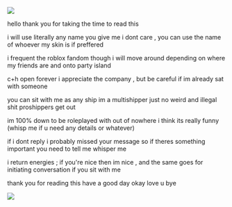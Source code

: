  ![](https://file.garden/ZlkiZqgh4hF11d5U/pixels/white/white1.gif)

hello thank you for taking the time to read this

i will use literally any name you give me i dont care , you can use the name of whoever my skin is if preffered

i frequent the roblox fandom though i will move around depending on where my friends are and onto party island

c+h open forever i appreciate the company , but be careful if im already sat with someone

you can sit with me as any ship im a multishipper just no weird and illegal shit proshippers get out

im 100% down to be roleplayed with out of nowhere i think its really funny (whisp me if u need any details or whatever)

if i dont reply i probably missed your message so if theres something important you need to tell me whisper me 

i return energies ; if you're nice then im nice , and the same goes for initiating conversation if you sit with me 

thank you for reading this have a good day okay love u bye

![](https://file.garden/ZlkiZqgh4hF11d5U/customized/chance-elliot.gif)
